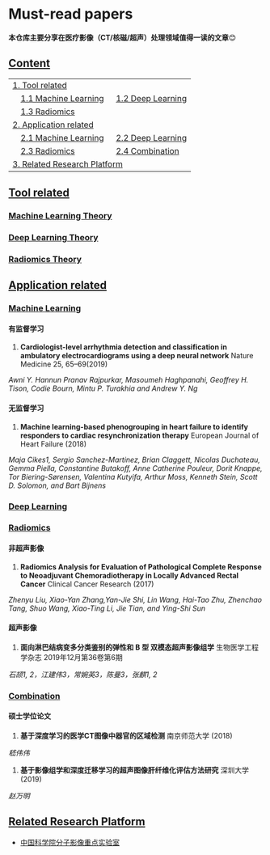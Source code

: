 # Must-read papers
 
**本仓库主要分享在医疗影像（CT/核磁/超声）处理领域值得一读的文章**:blush:

## [Content](#content)

<table>
<tr><td colspan="2"><a href="#tool-related">1. Tool related</a></td></tr> 
<tr>
    <td>&emsp;<a href="#machine-learning-theory">1.1 Machine Learning</a></td>
    <td>&ensp;<a href="#deep-learning-theory">1.2 Deep Learning</a></td>
</tr>
<tr>
    <td>&emsp;<a href="#radiomics-theory">1.3 Radiomics</a></td>
    <td></td>
</tr>
<tr><td colspan="2"><a href="#application-related">2. Application related</a></td></tr>
<tr>
    <td>&emsp;<a href="#machine-learning">2.1 Machine Learning</a></td>
    <td>&ensp;<a href="#deep-learning">2.2 Deep Learning</a></td>
</tr>
<tr>
    <td>&emsp;<a href="#radiomics">2.3 Radiomics</a></td>
    <td>&ensp;<a href="#combination">2.4 Combination</a></td>
</tr>
<tr><td colspan="2"><a href="related-research-platform">3. Related Research Platform</a></td></tr>
</table>

## [Tool related](#content)  

### [Machine Learning Theory](#content)  

### [Deep Learning Theory](#content)

### [Radiomics Theory](#content)

## [Application related](#content)  

### [Machine Learning](#content)  
#### 有监督学习
1. **Cardiologist-level arrhythmia detection and classification in ambulatory electrocardiograms using a deep neural network** Nature Medicine 25, 65–69(2019)

*Awni Y. Hannun  Pranav Rajpurkar, Masoumeh Haghpanahi, Geoffrey H. Tison, Codie Bourn, Mintu P. Turakhia and Andrew Y. Ng*

#### 无监督学习
1. **Machine learning-based phenogrouping in heart failure to identify responders to cardiac resynchronization therapy** European Journal of Heart Failure (2018)

*Maja Cikes1, Sergio Sanchez-Martinez, Brian Claggett, Nicolas Duchateau, Gemma Piella, Constantine Butakoff, Anne Catherine Pouleur, Dorit Knappe, Tor Biering-Sørensen, Valentina Kutyifa, Arthur Moss, Kenneth Stein, Scott D. Solomon, and Bart Bijnens*


### [Deep Learning](#content)

### [Radiomics](#content)
#### 非超声影像
1. **Radiomics Analysis for Evaluation of Pathological Complete Response to Neoadjuvant Chemoradiotherapy in Locally Advanced Rectal Cancer** Clinical Cancer Research (2017)

*Zhenyu Liu, Xiao-Yan Zhang,Yan-Jie Shi, Lin Wang, Hai-Tao Zhu, Zhenchao Tang, Shuo Wang, Xiao-Ting Li, Jie Tian, and Ying-Shi Sun*

#### 超声影像
1. **面向淋巴结病变多分类鉴别的弹性和 B 型 双模态超声影像组学** 生物医学工程学杂志 2019年12月第36卷第6期

*石颉1, 2，江建伟3，常婉英3，陈曼3，张麒1, 2*

### [Combination](#content)
#### 硕士学位论文
1. **基于深度学习的医学CT图像中器官的区域检测** 南京师范大学 (2018)

*嵇伟伟*

1. **基于影像组学和深度迁移学习的超声图像肝纤维化评估方法研究** 深圳大学 (2019)

*赵万明*

## [Related Research Platform](#content)
+ [中国科学院分子影像重点实验室](http://www.radiomics.net.cn/blog/3)
